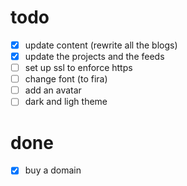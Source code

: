# todo

- [x] update content (rewrite all the blogs)
- [x] update the projects and the feeds
- [ ] set up ssl to enforce https
- [ ] change font (to fira)
- [ ] add an avatar
- [ ] dark and ligh theme

# done
- [x] buy a domain
